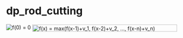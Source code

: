 # dp_rod_cutting

<img src="https://latex.codecogs.com/gif.latex?f(0)&space;=&space;0" title="f(0) = 0" />
<img src="http://www.sciweavers.org/tex2img.php?eq=f%28x%29%20%3D%20max%28f%28x-1%29%2Bv_1%2C%20f%28x-2%29%2Bv_2%2C%20...%2C%20f%28x-n%29%2Bv_n%29&bc=White&fc=Black&im=jpg&fs=12&ff=mathptmx&edit=0" align="center" border="0" alt="f(x) = max(f(x-1)+v_1, f(x-2)+v_2, ..., f(x-n)+v_n)" width="390" height="19" />
